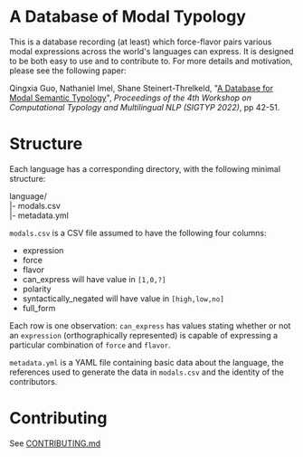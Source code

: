 # A Database of Modal Typology

This is a database recording (at least) which force-flavor pairs various modal expressions across the world's languages can express.  It is designed to be both easy to use and to contribute to. For more details and motivation, please see the following paper:

Qingxia Guo, Nathaniel Imel, Shane Steinert-Threlkeld, "[A Database for Modal Semantic Typology](https://sigtyp.github.io/workshops/2022/sigtyp/papers/SIGTYP8.pdf)", _Proceedings of the 4th Workshop on Computational Typology and Multilingual NLP (SIGTYP 2022)_, pp 42-51.

# Structure

Each language has a corresponding directory, with the following minimal structure:

language/  
|- modals.csv  
|- metadata.yml

`modals.csv` is a CSV file assumed to have the following four columns:
* expression
* force
* flavor
* can_express will have value in `[1,0,?]`
* polarity
* syntactically_negated will have value in `[high,low,no]`
* full_form

Each row is one observation: `can_express` has values stating whether or not an `expression` (orthographically represented) is capable of expressing a particular combination of `force` and `flavor`.

`metadata.yml` is a YAML file containing basic data about the language, the references used to generate the data in `modals.csv` and the identity of the contributors.

# Contributing

See [CONTRIBUTING.md](CONTRIBUTING.md)

